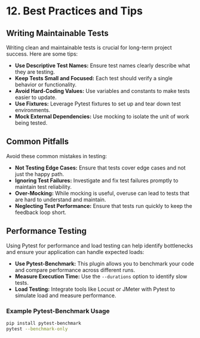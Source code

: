 # 12. Best Practices and Tips

## Writing Maintainable Tests

Writing clean and maintainable tests is crucial for long-term project success. Here are some tips:

- **Use Descriptive Test Names:** Ensure test names clearly describe what they are testing.
- **Keep Tests Small and Focused:** Each test should verify a single behavior or functionality.
- **Avoid Hard-Coding Values:** Use variables and constants to make tests easier to update.
- **Use Fixtures:** Leverage Pytest fixtures to set up and tear down test environments.
- **Mock External Dependencies:** Use mocking to isolate the unit of work being tested.

## Common Pitfalls

Avoid these common mistakes in testing:

- **Not Testing Edge Cases:** Ensure that tests cover edge cases and not just the happy path.
- **Ignoring Test Failures:** Investigate and fix test failures promptly to maintain test reliability.
- **Over-Mocking:** While mocking is useful, overuse can lead to tests that are hard to understand and maintain.
- **Neglecting Test Performance:** Ensure that tests run quickly to keep the feedback loop short.

## Performance Testing

Using Pytest for performance and load testing can help identify bottlenecks and ensure your application can handle expected loads:

- **Use Pytest-Benchmark:** This plugin allows you to benchmark your code and compare performance across different runs.
- **Measure Execution Time:** Use the `--durations` option to identify slow tests.
- **Load Testing:** Integrate tools like Locust or JMeter with Pytest to simulate load and measure performance.

### Example Pytest-Benchmark Usage

```bash
pip install pytest-benchmark
pytest --benchmark-only
